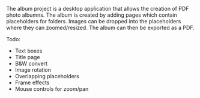 The album project is a desktop application that allows the creation of PDF photo albumns. 
The album is created by adding pages which contain placeholders for folders. Images can be 
dropped into the placeholders where they can zoomed/resized. The album can then be exported
as a PDF.

Todo:
 - Text boxes
 - Title page
 - B&W convert
 - Image rotation
 - Overlapping placeholders
 - Frame effects
 - Mouse controls for zoom/pan
